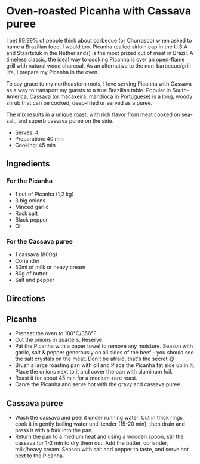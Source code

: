 # Oven-roasted Picanha with Cassava puree
I bet 99.99% of people think about barbecue (or Churrasco) when asked to name a Brazilian food. I would too. Picanha (called sirloin cap in the U.S.A and Staartstuk in the Netherlands) is the most prized cut of meat in Brazil. A timeless classic, the ideal way to cooking Picanha is over an open-flame grill with natural wood charcoal. As an alternative to the non-barbecue/grill life, I prepare my Picanha in the oven. 

To say grace to my northeastern roots, I love serving Picanha with Cassava as a way to transport my guests to a true Brazilian table. Popular in South-America, Cassava (or macaxeira, mandioca in Portuguese) is a long, woody shrub that can be cooked, deep-fried or served as a puree.

The mix results in a unique roast, with rich flavor from meat cooked on sea-salt, and superb cassava puree on the side.

* Serves: 4
* Preparation: 40 min
* Cooking: 45 min

## Ingredients
### For the Picanha
- 1 cut of Picanha (1,2 kg)
- 3 big onions
- Minced garlic
- Rock salt
- Black pepper
- Oil

### For the Cassava puree
- 1 cassava (800g)
- Coriander
- 50ml of milk or heavy cream
- 80g of butter
- Salt and pepper

## Directions
## Picanha
- Preheat the oven to 180°C/356°F
- Cut the onions in quarters. Reserve.
- Pat the Picanha with a paper towel to remove any moisture. Season with garlic, salt & pepper generously on all sides of the beef - you should see the salt crystals on the meat. Don't be afraid, that's the secret 😋
- Brush a large roasting pan with oil and Place the Picanha fat side up in it. Place the onions next to it and cover the pan with aluminum foil.
- Roast it for about 45 min for a medium-rare roast.
- Carve the Picanha and serve hot with the gravy and cassava puree.

## Cassava puree
- Wash the cassava and peel it under running water. Cut in thick rings cook it in gently boiling water until tender (15-20 min), then drain and press it with a fork into the pan.
- Return the pan to a medium heat and using a wooden spoon, stir the cassava for 1-2 min to dry them out. Add the butter, coriander, milk/heavy cream. Season with salt and pepper to taste, and serve hot next to the Picanha.
